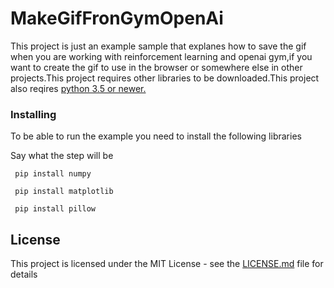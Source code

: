 # MakeGifFronGymOpenAi
This project is just an example sample that explanes how to save the gif when you are working with reinforcement learning and openai gym,if you want to create the gif to use in the browser or somewhere else in other projects.This project requires other libraries to be downloaded.This project also reqires [python 3.5 or newer.](https://www.python.org/downloads/) 


### Installing

To be able to run the example you need to install the following libraries

Say what the step will be

```
 pip install numpy
```

```
 pip install matplotlib
```

```
 pip install pillow
```

## License

This project is licensed under the MIT License - see the [LICENSE.md](LICENSE.md) file for details
